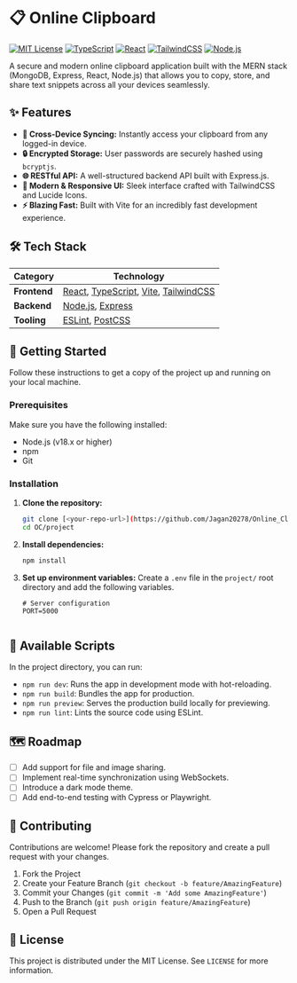 # 📋 Online Clipboard

[![MIT License](https://img.shields.io/badge/License-MIT-green.svg)](https://choosealicense.com/licenses/mit/)
[![TypeScript](https://img.shields.io/badge/typescript-%23007ACC.svg?style=for-the-badge&logo=typescript&logoColor=white)](https://www.typescriptlang.org/)
[![React](https://img.shields.io/badge/react-%2320232a.svg?style=for-the-badge&logo=react&logoColor=%2361DAFB)](https://reactjs.org/)
[![TailwindCSS](https://img.shields.io/badge/tailwindcss-%2338B2AC.svg?style=for-the-badge&logo=tailwind-css&logoColor=white)](https://tailwindcss.com/)
[![Node.js](https://img.shields.io/badge/node.js-6DA55F?style=for-the-badge&logo=node.js&logoColor=white)](https://nodejs.org/)

A secure and modern online clipboard application built with the MERN stack (MongoDB, Express, React, Node.js) that allows you to copy, store, and share text snippets across all your devices seamlessly.



## ✨ Features

* **🔄 Cross-Device Syncing:** Instantly access your clipboard from any logged-in device.
* **🔒 Encrypted Storage:** User passwords are securely hashed using `bcryptjs`.
* **🌐 RESTful API:** A well-structured backend API built with Express.js.
* **🎨 Modern & Responsive UI:** Sleek interface crafted with TailwindCSS and Lucide Icons.
* **⚡ Blazing Fast:** Built with Vite for an incredibly fast development experience.

## 🛠️ Tech Stack

| Category      | Technology                                                                                                   |
|---------------|--------------------------------------------------------------------------------------------------------------|
| **Frontend** | [React](https://reactjs.org/), [TypeScript](https://www.typescriptlang.org/), [Vite](https://vitejs.dev/), [TailwindCSS](https://tailwindcss.com/) |
| **Backend** | [Node.js](https://nodejs.org/), [Express](https://expressjs.com/)                                             |                                               |     |
| **Tooling** | [ESLint](https://eslint.org/), [PostCSS](https://postcss.org/)                                                  |

## 🚀 Getting Started

Follow these instructions to get a copy of the project up and running on your local machine.

### Prerequisites

Make sure you have the following installed:
* Node.js (v18.x or higher)
* npm 
* Git

### Installation

1.  **Clone the repository:**
    ```sh
    git clone [<your-repo-url>](https://github.com/Jagan20278/Online_Clipboard.git)
    cd OC/project
    ```

2.  **Install dependencies:**
    ```sh
    npm install
    ```

3.  **Set up environment variables:**
    Create a `.env` file in the `project/` root directory and add the following variables.
    ```env
    # Server configuration
    PORT=5000


## 📜 Available Scripts

In the project directory, you can run:

* `npm run dev`: Runs the app in development mode with hot-reloading.
* `npm run build`: Bundles the app for production.
* `npm run preview`: Serves the production build locally for previewing.
* `npm run lint`: Lints the source code using ESLint.

## 🗺️ Roadmap

-   [ ] Add support for file and image sharing.
-   [ ] Implement real-time synchronization using WebSockets.
-   [ ] Introduce a dark mode theme.
-   [ ] Add end-to-end testing with Cypress or Playwright.

## 🤝 Contributing

Contributions are welcome! Please fork the repository and create a pull request with your changes.

1.  Fork the Project
2.  Create your Feature Branch (`git checkout -b feature/AmazingFeature`)
3.  Commit your Changes (`git commit -m 'Add some AmazingFeature'`)
4.  Push to the Branch (`git push origin feature/AmazingFeature`)
5.  Open a Pull Request

## 📄 License

This project is distributed under the MIT License. See `LICENSE` for more information.
